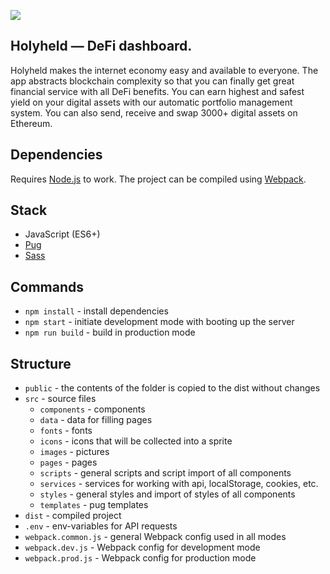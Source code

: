 ![](https://cdn-images-1.medium.com/max/2400/1*beq4r57T4ETa4CzTP4DTag.png)
## Holyheld — DeFi dashboard.

Holyheld makes the internet economy easy and available to everyone. The app abstracts blockchain complexity so that you can finally get great financial service with all DeFi benefits. You can earn highest and safest yield on your digital assets with our automatic portfolio management system. You can also send, receive and swap 3000+ digital assets on Ethereum.  

## Dependencies

Requires [Node.js](https://nodejs.org/en/) to work. The project can be compiled using [Webpack](https://webpack.js.org/).

## Stack

- JavaScript (ES6+)
- [Pug](https://pugjs.org/api/getting-started.html)
- [Sass](https://sass-lang.com/)

## Commands

- `npm install` - install dependencies
- `npm start` - initiate development mode with booting up the server
- `npm run build` - build in production mode

## Structure

- `public` - the contents of the folder is copied to the dist without changes
- `src` - source files
  - `components` - components
  - `data` - data for filling pages
  - `fonts` - fonts
  - `icons` - icons that will be collected into a sprite
  - `images` - pictures
  - `pages` - pages
  - `scripts` - general scripts and script import of all components
  - `services` - services for working with api, localStorage, cookies, etc.
  - `styles` - general styles and import of styles of all components
  - `templates` - pug templates
- `dist` - compiled project
- `.env` - env-variables for API requests
- `webpack.common.js` - general Webpack config used in all modes
- `webpack.dev.js` - Webpack config for development mode
- `webpack.prod.js` - Webpack config for production mode
